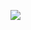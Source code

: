 [![](https://github.com/fiji/Image_Expression_Parser/actions/workflows/build-main.yml/badge.svg)](https://github.com/fiji/Image_Expression_Parser/actions/workflows/build-main.yml)

